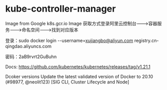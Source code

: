 # kube-controller-manager
Image from Google k8s.gcr.io
Image 获取方式登录阿里云控制台--->容器服务--->命名空间--->找到对应版本

登录：sudo docker login --username=xujiangbo@aliyun.com registry.cn-qingdao.aliyuncs.com

密码：2aB9rvrt2GuBuhn

Docs:
https://github.com/kubernetes/kubernetes/releases/tag/v1.21.1

Dcoker versions
Update the latest validated version of Docker to 20.10 (#98977, @neolit123) [SIG CLI, Cluster Lifecycle and Node]
